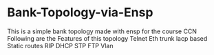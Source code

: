 # Bank-Topology-via-Ensp

This is a simple bank topology made with ensp for the course CCN
Following are the Features of this topology
Telnet 
Eth trunk lacp based
Static routes
RIP
DHCP
STP
FTP
Vlan

